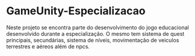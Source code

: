 # GameUnity-Especializacao
Neste projeto se encontra parte do desenvolvimento do jogo educacional desenvolvido durante a especialização.
O mesmo tem sistema de quest principais, secundárias, sistema de níveis, movimentação de veiculos terrestres e aéreos além de npcs.
